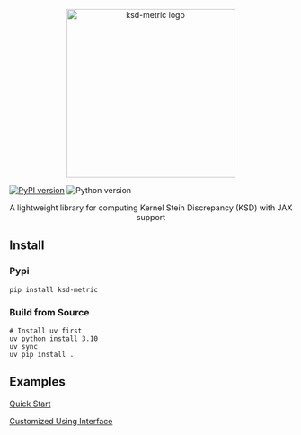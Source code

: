 <p align="center">
  <img src="https://raw.githubusercontent.com/congyewang/images/refs/heads/main/20250624123352561.svg" alt="ksd-metric logo" width="300"/>
</p>

[![PyPI version](https://img.shields.io/pypi/v/ksd-metric.svg?style=for-the-badge)](https://pypi.org/project/ksd-metric/)
![Python version](https://img.shields.io/badge/python-3.10+-important?style=for-the-badge)

<p align="center">
  A lightweight library for computing Kernel Stein Discrepancy (KSD) with JAX support
</p>

## Install

### Pypi

```{bash}
pip install ksd-metric
```

### Build from Source

```{bash}
# Install uv first
uv python install 3.10
uv sync
uv pip install .
```

## Examples

[Quick Start](https://congyewang.github.io/ksd/examples/auto.html)

[Customized Using Interface](https://congyewang.github.io/ksd/examples/custom.html)

